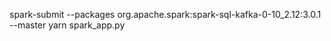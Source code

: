 spark-submit --packages org.apache.spark:spark-sql-kafka-0-10_2.12:3.0.1 --master yarn spark_app.py
